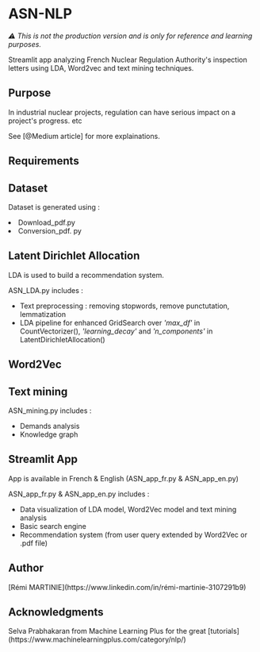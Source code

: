 <h1>ASN-NLP</h1>

*:warning: This is not the production version and is only for reference and learning purposes.*

Streamlit app analyzing French Nuclear Regulation Authority's inspection letters using LDA, Word2vec and text mining techniques. 

<h2>Purpose</h2>
In industrial nuclear projects, regulation can have serious impact on a project's progress. etc

See [@Medium article] for more explainations. 

<h2>Requirements</h2>

<h2>Dataset</h2>

Dataset is generated using :
<li>Download_pdf.py</li>
<li>Conversion_pdf. py</li>

<h2>Latent Dirichlet Allocation</h2>
LDA is used to build a recommendation system.

ASN_LDA.py includes :
- Text preprocessing : removing stopwords, remove punctutation, lemmatization
- LDA pipeline for enhanced GridSearch over *'max_df'* in CountVectorizer(), *'learning_decay'* and *'n_components'* in LatentDirichletAllocation()

<h2>Word2Vec</h2>

<h2>Text mining</h2>

ASN_mining.py includes :
- Demands analysis 
- Knowledge graph 

<h2>Streamlit App</h2>
App is available in French & English (ASN_app_fr.py & ASN_app_en.py)

ASN_app_fr.py & ASN_app_en.py includes :
- Data visualization of LDA model, Word2Vec model and text mining analysis
- Basic search engine
- Recommendation system (from user query extended by Word2Vec or .pdf file)

<h2>Author</h2>
[Rémi MARTINIE](https://www.linkedin.com/in/rémi-martinie-3107291b9)


<h2>Acknowledgments</h2>
Selva Prabhakaran from Machine Learning Plus for the great [tutorials](https://www.machinelearningplus.com/category/nlp/)
